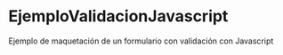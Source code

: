 # EjemploValidacionJavascript
Ejemplo de maquetación de un formulario con validación con Javascript
